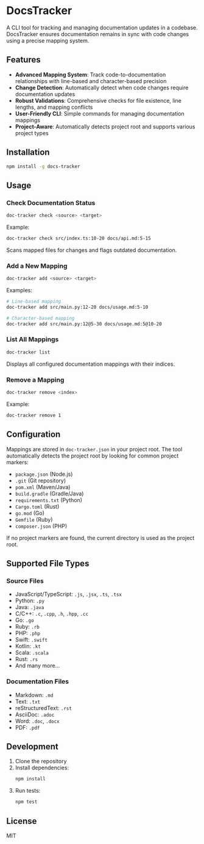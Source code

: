 # DocsTracker

A CLI tool for tracking and managing documentation updates in a codebase. DocsTracker ensures documentation remains in sync with code changes using a precise mapping system.

## Features

- **Advanced Mapping System**: Track code-to-documentation relationships with line-based and character-based precision
- **Change Detection**: Automatically detect when code changes require documentation updates
- **Robust Validations**: Comprehensive checks for file existence, line lengths, and mapping conflicts
- **User-Friendly CLI**: Simple commands for managing documentation mappings
- **Project-Aware**: Automatically detects project root and supports various project types

## Installation

```bash
npm install -g docs-tracker
```

## Usage

### Check Documentation Status

```bash
doc-tracker check <source> <target>
```

Example:
```bash
doc-tracker check src/index.ts:10-20 docs/api.md:5-15
```

Scans mapped files for changes and flags outdated documentation.

### Add a New Mapping

```bash
doc-tracker add <source> <target>
```

Examples:
```bash
# Line-based mapping
doc-tracker add src/main.py:12-20 docs/usage.md:5-10

# Character-based mapping
doc-tracker add src/main.py:12@5-30 docs/usage.md:5@10-20
```

### List All Mappings

```bash
doc-tracker list
```

Displays all configured documentation mappings with their indices.

### Remove a Mapping

```bash
doc-tracker remove <index>
```

Example:
```bash
doc-tracker remove 1
```

## Configuration

Mappings are stored in `doc-tracker.json` in your project root. The tool automatically detects the project root by looking for common project markers:

- `package.json` (Node.js)
- `.git` (Git repository)
- `pom.xml` (Maven/Java)
- `build.gradle` (Gradle/Java)
- `requirements.txt` (Python)
- `Cargo.toml` (Rust)
- `go.mod` (Go)
- `Gemfile` (Ruby)
- `composer.json` (PHP)

If no project markers are found, the current directory is used as the project root.

## Supported File Types

### Source Files
- JavaScript/TypeScript: `.js`, `.jsx`, `.ts`, `.tsx`
- Python: `.py`
- Java: `.java`
- C/C++: `.c`, `.cpp`, `.h`, `.hpp`, `.cc`
- Go: `.go`
- Ruby: `.rb`
- PHP: `.php`
- Swift: `.swift`
- Kotlin: `.kt`
- Scala: `.scala`
- Rust: `.rs`
- And many more...

### Documentation Files
- Markdown: `.md`
- Text: `.txt`
- reStructuredText: `.rst`
- AsciiDoc: `.adoc`
- Word: `.doc`, `.docx`
- PDF: `.pdf`

## Development

1. Clone the repository
2. Install dependencies:
   ```bash
   npm install
   ```
3. Run tests:
   ```bash
   npm test
   ```

## License

MIT 